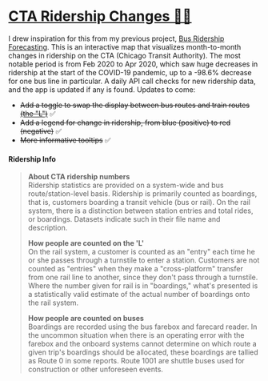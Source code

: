 # [CTA Ridership Changes 🚌🚅](https://jbelian.github.io/cta-ridership-changes/)

I drew inspiration for this from my previous project, [Bus Ridership Forecasting](https://github.com/jbelian/WGU-Capstone-Bus-Ridership-Forecasting). This is an interactive map that visualizes month-to-month changes in ridership on the CTA (Chicago Transit Authority). The most notable period is from Feb 2020 to Apr 2020, which saw huge decreases in ridership at the start of the COVID-19 pandemic, up to a -98.6% decrease for one bus line in particular. A daily API call checks for new ridership data, and the app is updated if any is found. Updates to come:

- ~~Add a toggle to swap the display between bus routes and train routes [(the "L")](https://en.wikipedia.org/wiki/Chicago_%22L%22)~~ ✅
- ~~Add a legend for change in ridership, from blue (positive) to red (negative)~~ ✅
- ~~More informative tooltips~~ ✅

#### Ridership Info
> **About CTA ridership numbers**  
> Ridership statistics are provided on a system-wide and bus route/station-level basis. Ridership is primarily counted as boardings, that is, customers boarding a transit vehicle (bus or rail).  On the rail system, there is a distinction between station entries and total rides, or boardings. Datasets indicate such in their file name and description.
>
> **How people are counted on the 'L'**  
> On the rail system, a customer is counted as an "entry" each time he or she passes through a turnstile to enter a station.  Customers are not counted as "entries" when they make a "cross-platform" transfer from one rail line to another, since they don't pass through a turnstile. Where the number given for rail is in "boardings," what's presented is a statistically valid estimate of the actual number of boardings onto the rail system. 
>
> **How people are counted on buses**  
> Boardings are recorded using the bus farebox and farecard reader. In the uncommon situation when there is an operating error with the farebox and the onboard systems cannot determine on which route a given trip's boardings should be allocated, these boardings are tallied as Route 0 in some reports.  Route 1001 are shuttle buses used for construction or other unforeseen events.
